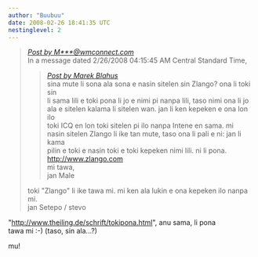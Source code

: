```yaml
---
author: "Buubuu"
date: 2008-02-26 18:41:35 UTC
nestinglevel: 2
---
```

> [_Post by M\*\*\*@wmconnect.com_](/iw4Df06M/zlango#post3)  
> In a message dated 2/26/2008 04:15:45 AM Central Standard Time,  
> 
> > [_Post by Marek Blahus_](/iw4Df06M/zlango#post1)  
> > sina mute li sona ala sona e nasin sitelen sin Zlango? ona li toki sin  
> > li sama lili e toki pona li jo e nimi pi nanpa lili, taso nimi ona li jo  
> > ala e sitelen kalama li sitelen wan. jan li ken kepeken e ona lon ilo  
> > toki ICQ en lon toki sitelen pi ilo nanpa Intene en sama. mi  
> > nasin sitelen Zlango li ike tan mute, taso ona li pali e ni: jan li kama  
> > pilin e toki e nasin toki e toki kepeken nimi lili. ni li pona.  
> > http://www.zlango.com  
> > mi tawa,  
> > jan Male  
> > 
> 
> toki "Zlango" li ike tawa mi. mi ken ala lukin e ona kepeken ilo nanpa mi.  
> jan Setepo / stevo </HTML>  
> 

"http://www.theiling.de/schrift/tokipona.html", anu sama, li pona  
tawa mi :-) (taso, sin ala...?)  
  
mu!